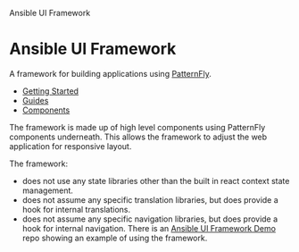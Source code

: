 Ansible UI Framework

# Ansible UI Framework

A framework for building applications using [PatternFly](https://www.patternfly.org).

- [Getting Started](GettingStarted.md#getting-started)
- [Guides](Guides.md#ansible-ui-guides)
- [Components](Components.md#ansible-ui-components)

The framework is made up of high level components using PatternFly components underneath.
This allows the framework to adjust the web application for responsive layout.

The framework:

- does not use any state libraries other than the built in react context state management.
- does not assume any specific translation libraries, but does provide a hook for internal translations.
- does not assume any specific navigation libraries, but does provide a hook for internal navigation.
  There is an [Ansible UI Framework Demo](https://github.com/jamestalton/ansible-ui-framework-demo) repo showing an example of using the framework.
